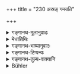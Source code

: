 +++
title = "230 अस्रङ् गमयति"

+++

<details><summary>गङ्गानथ-मूलानुवादः</summary>

Tears make the food go to ghosts, anger to enemies, lie to dogs, touching with the foot to demons, and shaking to sinners.—(230)
</details>

<details><summary>मेधातिथिः</summary>

अस्यार्थवादः । अश्रुविमोचनं क्रियमाणं **प्रेतान् गमयति** प्रापयति श्राद्धम् । न पितॄणाम् उपकारकं भवति । प्रेताश् चात्र पिशाचवद् भूतविशेषा विवक्षिताः, न त्व् असपिण्डीकृताः संप्रतिमृताः । **रक्षांसि** भूतप्रेतवद् अवगन्तव्यानि । **अरयः** प्रसिद्धाः । तथा **दुष्कृतीन्** दुष्कृताचरणान् पातकिनः ॥ ३.२२० ॥
</details>

<details><summary>गङ्गानथ-भाष्यानुवादः</summary>

This verse is supplementary to what has gone before in the preceding verse.

The shedding of tears, when done, makes the Śrāddha-offering go—*i.e*., sends it—to ‘*ghosts*’; and it does not become helpful to the Pitṛs. The term ‘*preta*,’ ‘ghost,’ here stands for a particular class of beings, of the same kind as *Piśācas*; and not. for persons recently dead and not yet joined to their ancestors.

‘*Demons*’—also should be understood in the same manner as ‘ghosts.’

‘*Enemies*’—well-known.

‘*Sinners*’—People addicted to sinful deeds.—(230)
</details>

<details><summary>गङ्गानथ-टिप्पन्यः</summary>

This verse is quoted in *Gadādharapaddhati* (Kāla, p. 550), which
explains ‘*duṣkṛtān*’ as ‘sinners’.
</details>

<details><summary>गङ्गानथ-तुल्य-वाक्यानि</summary>

*Devala* (Caturvarga-cintāmaṇi-Śrāddha, p. 1030).—‘If there is some flaw
in cleanliness, Rākṣasas take away all that is sacrificed or offered or
given away or eaten, all *japa*, all austerities and all
learning;—similarly also what is given in anger, or what is eaten in
hurry, the Rākṣasas take away both these;—having invited the Pitṛs, one
shall do nothing that may be improper; therefore one shall perform the
Śrāddha with speech and anger under control;—one shall not be angry with
any one, even though there be cause for it; what pleases the Pitṛs is
the Śrāddha that is free from anger.’
</details>

<details><summary>Bühler</summary>

230	A tear sends the (food) to the Pretas, anger to his enemies, a falsehood to the dogs, contact with his foot to the Rakshasas, a shaking to the sinners.
</details>
